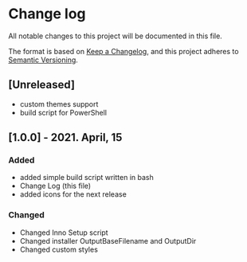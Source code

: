 # Change log
All notable changes to this project will be documented in this file.

The format is based on [Keep a Changelog](https://keepachangelog.com/en/1.0.0/), and this project adheres to [Semantic Versioning](https://semver.org/spec/v2.0.0.html).

## [Unreleased]
- custom themes support
- build script for PowerShell

## [1.0.0] - 2021. April, 15

### Added
- added simple build script written in bash
- Change Log (this file)
- added icons for the next release

### Changed
- Changed Inno Setup script
- Changed installer OutputBaseFilename and OutputDir
- Changed custom styles
